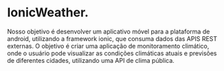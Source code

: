 # IonicWeather.
Nosso objetivo é desenvolver um aplicativo móvel para a plataforma de android, utilizando a framework ionic, que consuma dados das APIS REST externas. O objetivo  é criar uma aplicação de monitoramento climático, onde o usuário pode visualizar as condições climáticas atuais e previsões  de diferentes cidades, utilizando uma API de clima pública. 
